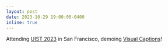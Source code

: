 ```yaml
---
layout: post
date: 2023-10-29 19:00:00-0400
inline: true
---
```


Attending [UIST 2023](https://uist.acm.org/2023/) in San Francisco, demoing [Visual Captions](https://liubruce.me/visual_captions/)!